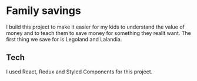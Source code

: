 # Family savings

I build this project to make it easier for my kids to understand the value of money and to teach them to save money for something they reallt want. 
The first thing we save for is Legoland and Lalandia. 


## Tech

I used React, Redux and Styled Components for this project.
